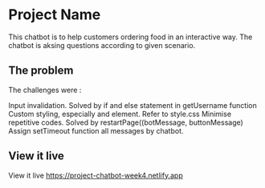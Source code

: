 # Project Name

This chatbot is to help customers ordering food in an interactive way. The chatbot is aksing questions according to given scenario.

## The problem

The challenges were :

Input invalidation. Solved by if and else statement in getUsername function
Custom styling, especially and element. Refer to style.css Minimise repetitive codes. Solved by restartPage((botMessage, buttonMessage) Assign setTimeout function all messages by chatbot.

## View it live
 View it live https://project-chatbot-week4.netlify.app
